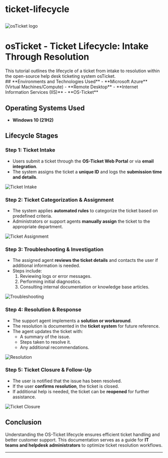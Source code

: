 # ticket-lifecycle <p align="center">
<img src="https://i.imgur.com/Clzj7Xs.png" alt="osTicket logo"/>
</p>

<h1>osTicket - Ticket Lifecycle: Intake Through Resolution</h1>
This tutorial outlines the lifecycle of a ticket from intake to resolution within the open-source help desk ticketing system osTicket.<br />
## **Environments and Technologies Used**  
- **Microsoft Azure** (Virtual Machines/Compute)  
- **Remote Desktop**  
- **Internet Information Services (IIS)**  
- **OS-Ticket**  

## **Operating Systems Used**  
- **Windows 10 (21H2)**  

## **Lifecycle Stages**  

### **Step 1: Ticket Intake**  
- Users submit a ticket through the **OS-Ticket Web Portal** or via **email integration**.  
- The system assigns the ticket a **unique ID** and logs the **submission time and details**.  

![Ticket Intake](placeholder-image-link-1.jpg)  

### **Step 2: Ticket Categorization & Assignment**  
- The system applies **automated rules** to categorize the ticket based on predefined criteria.  
- Administrators or support agents **manually assign** the ticket to the appropriate department.  

![Ticket Assignment](placeholder-image-link-2.jpg)  

### **Step 3: Troubleshooting & Investigation**  
- The assigned agent **reviews the ticket details** and contacts the user if additional information is needed.  
- Steps include:  
  1. Reviewing logs or error messages.  
  2. Performing initial diagnostics.  
  3. Consulting internal documentation or knowledge base articles.  

![Troubleshooting](placeholder-image-link-3.jpg)  

### **Step 4: Resolution & Response**  
- The support agent implements a **solution or workaround**.  
- The resolution is documented in the **ticket system** for future reference.  
- The agent updates the ticket with:  
  - A summary of the issue.  
  - Steps taken to resolve it.  
  - Any additional recommendations.  

![Resolution](placeholder-image-link-4.jpg)  

### **Step 5: Ticket Closure & Follow-Up**  
- The user is notified that the issue has been resolved.  
- If the user **confirms resolution**, the ticket is closed.  
- If additional help is needed, the ticket can be **reopened** for further assistance.  

![Ticket Closure](placeholder-image-link-5.jpg)  

## **Conclusion**  
Understanding the OS-Ticket lifecycle ensures efficient ticket handling and better customer support. This documentation serves as a guide for **IT teams and helpdesk administrators** to optimize ticket resolution workflows.  

---



